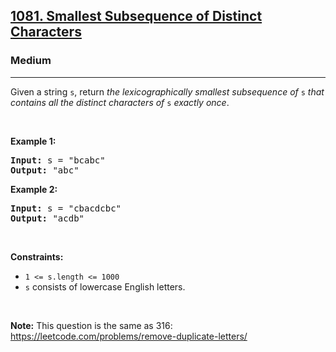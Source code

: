 <h2><a href="https://leetcode.com/problems/smallest-subsequence-of-distinct-characters/">1081. Smallest Subsequence of Distinct Characters</a></h2><h3>Medium</h3><hr><div style="user-select: auto;"><p style="user-select: auto;">Given a string <code style="user-select: auto;">s</code>, return <em style="user-select: auto;">the lexicographically smallest subsequence of</em> <code style="user-select: auto;">s</code> <em style="user-select: auto;">that contains all the distinct characters of</em> <code style="user-select: auto;">s</code> <em style="user-select: auto;">exactly once</em>.</p>

<p style="user-select: auto;">&nbsp;</p>
<p style="user-select: auto;"><strong style="user-select: auto;">Example 1:</strong></p>

<pre style="user-select: auto;"><strong style="user-select: auto;">Input:</strong> s = "bcabc"
<strong style="user-select: auto;">Output:</strong> "abc"
</pre>

<p style="user-select: auto;"><strong style="user-select: auto;">Example 2:</strong></p>

<pre style="user-select: auto;"><strong style="user-select: auto;">Input:</strong> s = "cbacdcbc"
<strong style="user-select: auto;">Output:</strong> "acdb"
</pre>

<p style="user-select: auto;">&nbsp;</p>
<p style="user-select: auto;"><strong style="user-select: auto;">Constraints:</strong></p>

<ul style="user-select: auto;">
	<li style="user-select: auto;"><code style="user-select: auto;">1 &lt;= s.length &lt;= 1000</code></li>
	<li style="user-select: auto;"><code style="user-select: auto;">s</code> consists of lowercase English letters.</li>
</ul>

<p style="user-select: auto;">&nbsp;</p>
<strong style="user-select: auto;">Note:</strong> This question is the same as 316: <a href="https://leetcode.com/problems/remove-duplicate-letters/" target="_blank" style="user-select: auto;">https://leetcode.com/problems/remove-duplicate-letters/</a></div>